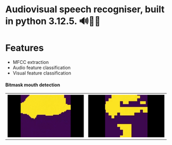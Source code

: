 
# Audiovisual speech recogniser, built in python 3.12.5. 🔊👂🏼

# Features
<ul>
<li>MFCC extraction</li>
<li>Audio feature classification</li>
<li>Visual feature classification</li>
</ul>

#### Bitmask mouth detection
<table>
  <tr>
    <th><img src="image/Morphological2.gif" alt="AVP Morphological operations" width="450"></th>
    <th><img src="image/NotMorpho.gif" alt="AVP Morphological operations" width="450"></th>
  </tr>
</table>
